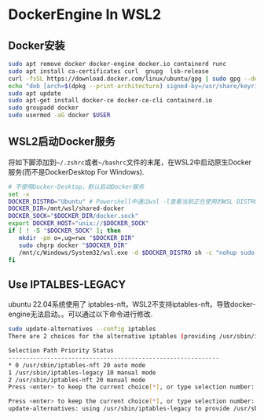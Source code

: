 # DockerEngine In WSL2

## Docker安装

```bash
sudo apt remove docker docker-engine docker.io containerd runc
sudo apt install ca-certificates curl  gnupg  lsb-release
curl -fsSL https://download.docker.com/linux/ubuntu/gpg | sudo gpg --dearmor -o /usr/share/keyrings/docker-archive-keyring.gpg
echo "deb [arch=$(dpkg --print-architecture) signed-by=/usr/share/keyrings/docker-archive-keyring.gpg] https://download.docker.com/linux/ubuntu $(lsb_release -cs) stable" | sudo tee /etc/apt/sources.list.d/docker.list > /dev/null
sudo apt update
sudo apt-get install docker-ce docker-ce-cli containerd.io
sudo groupadd docker
sudo usermod -aG docker $USER
```

## WSL2启动Docker服务

将如下脚添加到`~/.zshrc`或者`~/bashrc`文件的末尾，在WSL2中启动原生Docker服务(而不是DockerDesktop For Windows).

```bash
# 不使用Docker-Desktop，默认启动Docker服务
set -x
DOCKER_DISTRO="Ubuntu" # Powershell中通过wsl -l查看当前正在使用的WSL DISTRO版本
DOCKER_DIR=/mnt/wsl/shared-docker
DOCKER_SOCK="$DOCKER_DIR/docker.sock"
export DOCKER_HOST="unix://$DOCKER_SOCK"
if [ ! -S "$DOCKER_SOCK" ]; then
   mkdir -pm o=,ug=rwx "$DOCKER_DIR"
   sudo chgrp docker "$DOCKER_DIR"
   /mnt/c/Windows/System32/wsl.exe -d $DOCKER_DISTRO sh -c "nohup sudo -b dockerd < /dev/null > $DOCKER_DIR/dockerd.log 2>&1"
fi
```

## Use IPTALBES-LEGACY

ubuntu 22.04系统使用了 iptables-nft，WSL2不支持iptables-nft，导致docker-engine无法启动。。可以通过以下命令进行修改.

```bash
sudo update-alternatives --config iptables
There are 2 choices for the alternative iptables (providing /usr/sbin/iptables).

Selection Path Priority Status
------------------------------------------------------------
* 0 /usr/sbin/iptables-nft 20 auto mode
1 /usr/sbin/iptables-legacy 10 manual mode
2 /usr/sbin/iptables-nft 20 manual mode
Press <enter> to keep the current choice[*], or type selection number: 1

Press <enter> to keep the current choice[*], or type selection number: 1
update-alternatives: using /usr/sbin/iptables-legacy to provide /usr/sbin/iptables (iptables) in manual mode
```

[githubissue]: https://github.com/neovim/neovim/issues/19711#issuecomment-1214241593
[docker-install]: https://docs.docker.com/engine/install/ubuntu/
[use-docker-non-root]: https://docs.docker.com/engine/install/linux-postinstall/#manage-docker-as-a-non-root-user
[package_repo]: https://www.gitlink.org.cn/dllvhaobo/working-in-wsl-package
